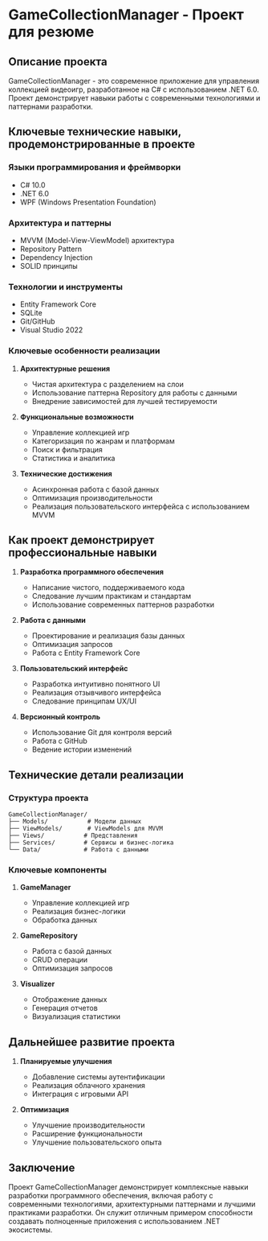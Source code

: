 # GameCollectionManager - Проект для резюме

## Описание проекта

GameCollectionManager - это современное приложение для управления коллекцией видеоигр, разработанное на C# с использованием .NET 6.0. Проект демонстрирует навыки работы с современными технологиями и паттернами разработки.

## Ключевые технические навыки, продемонстрированные в проекте

### Языки программирования и фреймворки

- C# 10.0
- .NET 6.0
- WPF (Windows Presentation Foundation)

### Архитектура и паттерны

- MVVM (Model-View-ViewModel) архитектура
- Repository Pattern
- Dependency Injection
- SOLID принципы

### Технологии и инструменты

- Entity Framework Core
- SQLite
- Git/GitHub
- Visual Studio 2022

### Ключевые особенности реализации

1. **Архитектурные решения**

   - Чистая архитектура с разделением на слои
   - Использование паттерна Repository для работы с данными
   - Внедрение зависимостей для лучшей тестируемости

2. **Функциональные возможности**

   - Управление коллекцией игр
   - Категоризация по жанрам и платформам
   - Поиск и фильтрация
   - Статистика и аналитика

3. **Технические достижения**
   - Асинхронная работа с базой данных
   - Оптимизация производительности
   - Реализация пользовательского интерфейса с использованием MVVM

## Как проект демонстрирует профессиональные навыки

1. **Разработка программного обеспечения**

   - Написание чистого, поддерживаемого кода
   - Следование лучшим практикам и стандартам
   - Использование современных паттернов разработки

2. **Работа с данными**

   - Проектирование и реализация базы данных
   - Оптимизация запросов
   - Работа с Entity Framework Core

3. **Пользовательский интерфейс**

   - Разработка интуитивно понятного UI
   - Реализация отзывчивого интерфейса
   - Следование принципам UX/UI

4. **Версионный контроль**
   - Использование Git для контроля версий
   - Работа с GitHub
   - Ведение истории изменений

## Технические детали реализации

### Структура проекта

```
GameCollectionManager/
├── Models/           # Модели данных
├── ViewModels/       # ViewModels для MVVM
├── Views/           # Представления
├── Services/        # Сервисы и бизнес-логика
└── Data/            # Работа с данными
```

### Ключевые компоненты

1. **GameManager**

   - Управление коллекцией игр
   - Реализация бизнес-логики
   - Обработка данных

2. **GameRepository**

   - Работа с базой данных
   - CRUD операции
   - Оптимизация запросов

3. **Visualizer**
   - Отображение данных
   - Генерация отчетов
   - Визуализация статистики

## Дальнейшее развитие проекта

1. **Планируемые улучшения**

   - Добавление системы аутентификации
   - Реализация облачного хранения
   - Интеграция с игровыми API

2. **Оптимизация**
   - Улучшение производительности
   - Расширение функциональности
   - Улучшение пользовательского опыта

## Заключение

Проект GameCollectionManager демонстрирует комплексные навыки разработки программного обеспечения, включая работу с современными технологиями, архитектурными паттернами и лучшими практиками разработки. Он служит отличным примером способности создавать полноценные приложения с использованием .NET экосистемы.
